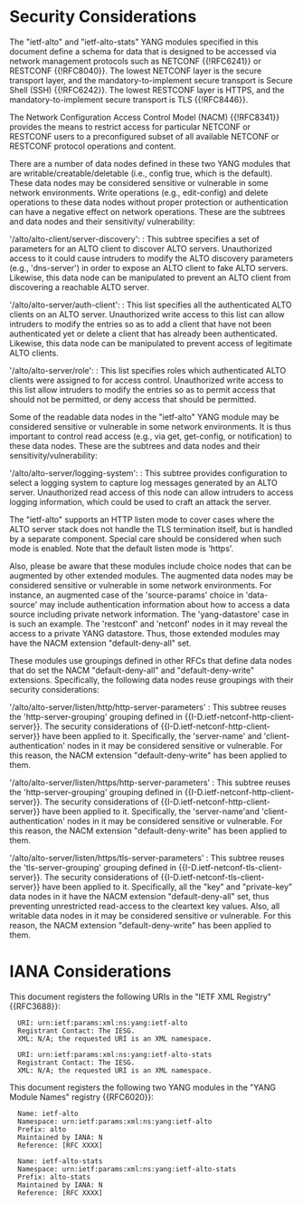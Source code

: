 # Security Considerations

The "ietf-alto" and "ietf-alto-stats" YANG modules specified in this document define a schema for data
that is designed to be accessed via network management protocols such
as NETCONF {{!RFC6241}} or RESTCONF {{!RFC8040}}.  The lowest NETCONF layer
is the secure transport layer, and the mandatory-to-implement secure
transport is Secure Shell (SSH) {{!RFC6242}}.  The lowest RESTCONF layer
is HTTPS, and the mandatory-to-implement secure transport is TLS
{{!RFC8446}}.

The Network Configuration Access Control Model (NACM) {{!RFC8341}}
provides the means to restrict access for particular NETCONF or
RESTCONF users to a preconfigured subset of all available NETCONF or
RESTCONF protocol operations and content.

There are a number of data nodes defined in these two YANG modules that are
writable/creatable/deletable (i.e., config true, which is the
default).  These data nodes may be considered sensitive or vulnerable
in some network environments.  Write operations (e.g., edit-config)
and delete operations to these data nodes without proper protection
or authentication can have a negative effect on network operations.
These are the subtrees and data nodes and their sensitivity/
vulnerability:

  '/alto/alto-client/server-discovery':
  : This subtree specifies a set of parameters for an ALTO client to discover ALTO servers.
  Unauthorized access to it could cause intruders to modify the ALTO discovery
  parameters (e.g., 'dns-server') in order to expose an ALTO client to fake ALTO servers. Likewise, this data node can be manipulated to prevent an ALTO client from discovering a reachable ALTO server.

  '/alto/alto-server/auth-client':
  : This list specifies all the authenticated ALTO clients on an ALTO server.
  Unauthorized write access to this list can allow intruders to modify the entries
  so as to add a client that have not been authenticated yet or delete a client
  that has already been authenticated. Likewise, this data node can be manipulated to prevent access of legitimate ALTO clients.

  '/alto/alto-server/role':
  : This list specifies roles which authenticated ALTO clients were assigned to for
  access control. Unauthorized write access to this list allow intruders to
  modify the entries so as to permit access that should not be permitted, or deny
  access that should be permitted.

Some of the readable data nodes in the "ietf-alto" YANG module may be considered
sensitive or vulnerable in some network environments. It is thus important to
control read access (e.g., via get, get-config, or notification) to these data
nodes. These are the subtrees and data nodes and their sensitivity/vulnerability:

  '/alto/alto-server/logging-system':
  : This subtree provides configuration to select a logging system to capture log
  messages generated by an ALTO server. Unauthorized read access of this node
  can allow intruders to access logging information, which could be used to craft
  an attack the server.

The "ietf-alto" supports an HTTP listen mode to cover cases where the ALTO
server stack does not handle the TLS termination itself, but is handled by a
separate component. Special care should be considered when such mode is
enabled. Note that the default listen mode is 'https'.

Also, please be aware that these modules include choice nodes that can be augmented
by other extended modules. The augmented data nodes may be considered sensitive
or vulnerable in some network environments. For instance, an augmented case of
the 'source-params' choice in 'data-source' may include authentication
information about how to access a data source including private network
information. The 'yang-datastore' case in [](#example-data-source) is such an
example. The 'restconf' and 'netconf' nodes in it may reveal the access to a
private YANG datastore. Thus, those extended modules may have the NACM
extension "default-deny-all" set.

These modules use groupings defined in other RFCs that
define data nodes that do set the NACM "default-deny-all" and
"default-deny-write" extensions. Specifically, the following data nodes
reuse groupings with their security considerations:

  '/alto/alto-server/listen/http/http-server-parameters'
  : This subtree reuses the 'http-server-grouping' grouping defined in
  {{I-D.ietf-netconf-http-client-server}}. The security considerations of
  {{I-D.ietf-netconf-http-client-server}} have been applied to it.
  Specifically, the 'server-name' and 'client-authentication' nodes in it
  may be considered sensitive or vulnerable. For this reason, the NACM
  extension "default-deny-write" has been applied to them.

  '/alto/alto-server/listen/https/http-server-parameters'
  : This subtree reuses the 'http-server-grouping' grouping defined in
  {{I-D.ietf-netconf-http-client-server}}. The security considerations of
  {{I-D.ietf-netconf-http-client-server}} have been applied to it.
  Specifically, the 'server-name'and 'client-authentication' nodes in it
  may be considered sensitive or vulnerable. For this reason, the NACM
  extension "default-deny-write" has been applied to them.

  '/alto/alto-server/listen/https/tls-server-parameters'
  : This subtree reuses the 'tls-server-grouping' grouping defined in
  {{I-D.ietf-netconf-tls-client-server}}. The security considerations of
  {{I-D.ietf-netconf-tls-client-server}} have been applied to it.
  Specifically, all the "key" and "private-key" data nodes in it have the
  NACM extension "default-deny-all" set, thus preventing unrestricted
  read-access to the cleartext key values. Also, all writable data nodes
  in it may be considered sensitive or vulnerable. For this reason, the
  NACM extension "default-deny-write" has been applied to them.

# IANA Considerations

This document registers the following URIs in the "IETF XML Registry" {{RFC3688}}:

      URI: urn:ietf:params:xml:ns:yang:ietf-alto
      Registrant Contact: The IESG.
      XML: N/A; the requested URI is an XML namespace.

      URI: urn:ietf:params:xml:ns:yang:ietf-alto-stats
      Registrant Contact: The IESG.
      XML: N/A; the requested URI is an XML namespace.

This document registers the following two YANG modules in the "YANG Module Names" registry
{{RFC6020}}:

      Name: ietf-alto
      Namespace: urn:ietf:params:xml:ns:yang:ietf-alto
      Prefix: alto
      Maintained by IANA: N
      Reference: [RFC XXXX]

      Name: ietf-alto-stats
      Namespace: urn:ietf:params:xml:ns:yang:ietf-alto-stats
      Prefix: alto-stats
      Maintained by IANA: N
      Reference: [RFC XXXX]

<!-- End of sections -->
